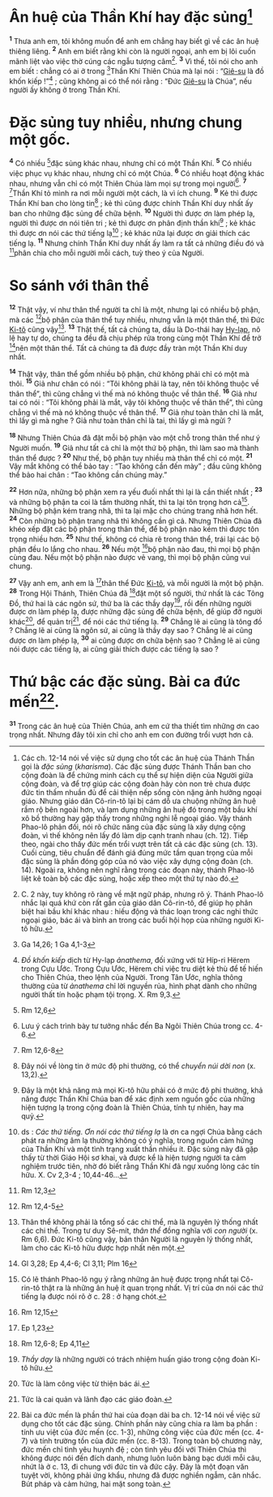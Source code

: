 # Ân huệ của Thần Khí hay đặc sủng[^1-52129588-5b9d-4c50-b627-6e0adb06932b]

<sup><b>1</b></sup> Thưa anh em, tôi không muốn để anh em chẳng hay biết gì về các ân huệ thiêng liêng. <sup><b>2</b></sup> Anh em biết rằng khi còn là người ngoại, anh em bị lôi cuốn mãnh liệt vào việc thờ cúng các ngẫu tượng câm[^2-52129588-5b9d-4c50-b627-6e0adb06932b]. <sup><b>3</b></sup> Vì thế, tôi nói cho anh em biết : chẳng có ai ở trong [^1@-52129588-5b9d-4c50-b627-6e0adb06932b]Thần Khí Thiên Chúa mà lại nói : “[Giê-su]() là đồ khốn kiếp !”[^3-52129588-5b9d-4c50-b627-6e0adb06932b] ; cũng không ai có thể nói rằng : “Đức [Giê-su]() là Chúa”, nếu người ấy không ở trong Thần Khí.

# Đặc sủng tuy nhiều, nhưng chung một gốc.

<sup><b>4</b></sup> Có nhiều [^2@-52129588-5b9d-4c50-b627-6e0adb06932b]đặc sủng khác nhau, nhưng chỉ có một Thần Khí. <sup><b>5</b></sup> Có nhiều việc phục vụ khác nhau, nhưng chỉ có một Chúa. <sup><b>6</b></sup> Có nhiều hoạt động khác nhau, nhưng vẫn chỉ có một Thiên Chúa làm mọi sự trong mọi người[^4-52129588-5b9d-4c50-b627-6e0adb06932b]. <sup><b>7</b></sup> [^3@-52129588-5b9d-4c50-b627-6e0adb06932b]Thần Khí tỏ mình ra nơi mỗi người một cách, là vì ích chung. <sup><b>9</b></sup> Kẻ thì được Thần Khí ban cho lòng tin[^7-52129588-5b9d-4c50-b627-6e0adb06932b] ; kẻ thì cũng được chính Thần Khí duy nhất ấy ban cho những đặc sủng để chữa bệnh. <sup><b>10</b></sup> Người thì được ơn làm phép lạ, người thì được ơn nói tiên tri ; kẻ thì được ơn phân định thần khí[^8-52129588-5b9d-4c50-b627-6e0adb06932b] ; kẻ khác thì được ơn nói các thứ tiếng lạ[^9-52129588-5b9d-4c50-b627-6e0adb06932b] ; kẻ khác nữa lại được ơn giải thích các tiếng lạ. <sup><b>11</b></sup> Nhưng chính Thần Khí duy nhất ấy làm ra tất cả những điều đó và [^4@-52129588-5b9d-4c50-b627-6e0adb06932b]phân chia cho mỗi người mỗi cách, tuỳ theo ý của Người.

# So sánh với thân thể

<sup><b>12</b></sup> Thật vậy, ví như thân thể người ta chỉ là một, nhưng lại có nhiều bộ phận, mà các [^5@-52129588-5b9d-4c50-b627-6e0adb06932b]bộ phận của thân thể tuy nhiều, nhưng vẫn là một thân thể, thì Đức [Ki-tô]() cũng vậy[^10-52129588-5b9d-4c50-b627-6e0adb06932b]. <sup><b>13</b></sup> Thật thế, tất cả chúng ta, dầu là Do-thái hay [Hy-lạp](), nô lệ hay tự do, chúng ta đều đã chịu phép rửa trong cùng một Thần Khí để trở [^6@-52129588-5b9d-4c50-b627-6e0adb06932b]nên một thân thể. Tất cả chúng ta đã được đầy tràn một Thần Khí duy nhất.

<sup><b>14</b></sup> Thật vậy, thân thể gồm nhiều bộ phận, chứ không phải chỉ có một mà thôi. <sup><b>15</b></sup> Giả như chân có nói : “Tôi không phải là tay, nên tôi không thuộc về thân thể”, thì cũng chẳng vì thế mà nó không thuộc về thân thể. <sup><b>16</b></sup> Giả như tai có nói : “Tôi không phải là mắt, vậy tôi không thuộc về thân thể”, thì cũng chẳng vì thế mà nó không thuộc về thân thể. <sup><b>17</b></sup> Giả như toàn thân chỉ là mắt, thì lấy gì mà nghe ? Giả như toàn thân chỉ là tai, thì lấy gì mà ngửi ?

<sup><b>18</b></sup> Nhưng Thiên Chúa đã đặt mỗi bộ phận vào một chỗ trong thân thể như ý Người muốn. <sup><b>19</b></sup> Giả như tất cả chỉ là một thứ bộ phận, thì làm sao mà thành thân thể được ? <sup><b>20</b></sup> Như thế, bộ phận tuy nhiều mà thân thể chỉ có một. <sup><b>21</b></sup> Vậy mắt không có thể bảo tay : “Tao không cần đến mày” ; đầu cũng không thể bảo hai chân : “Tao không cần chúng mày.”

<sup><b>22</b></sup> Hơn nữa, những bộ phận xem ra yếu đuối nhất thì lại là cần thiết nhất ; <sup><b>23</b></sup> và những bộ phận ta coi là tầm thường nhất, thì ta lại tôn trọng hơn cả[^11-52129588-5b9d-4c50-b627-6e0adb06932b]. Những bộ phận kém trang nhã, thì ta lại mặc cho chúng trang nhã hơn hết. <sup><b>24</b></sup> Còn những bộ phận trang nhã thì không cần gì cả. Nhưng Thiên Chúa đã khéo xếp đặt các bộ phận trong thân thể, để bộ phận nào kém thì được tôn trọng nhiều hơn. <sup><b>25</b></sup> Như thế, không có chia rẽ trong thân thể, trái lại các bộ phận đều lo lắng cho nhau. <sup><b>26</b></sup> Nếu một [^7@-52129588-5b9d-4c50-b627-6e0adb06932b]bộ phận nào đau, thì mọi bộ phận cùng đau. Nếu một bộ phận nào được vẻ vang, thì mọi bộ phận cũng vui chung.

<sup><b>27</b></sup> Vậy anh em, anh em là [^8@-52129588-5b9d-4c50-b627-6e0adb06932b]thân thể Đức [Ki-tô](), và mỗi người là một bộ phận. <sup><b>28</b></sup> Trong Hội Thánh, Thiên Chúa đã [^9@-52129588-5b9d-4c50-b627-6e0adb06932b]đặt một số người, thứ nhất là các Tông Đồ, thứ hai là các ngôn sứ, thứ ba là các thầy dạy[^12-52129588-5b9d-4c50-b627-6e0adb06932b], rồi đến những người được ơn làm phép lạ, được những đặc sủng để chữa bệnh, để giúp đỡ người khác[^13-52129588-5b9d-4c50-b627-6e0adb06932b], để quản trị[^14-52129588-5b9d-4c50-b627-6e0adb06932b], để nói các thứ tiếng lạ. <sup><b>29</b></sup> Chẳng lẽ ai cũng là tông đồ ? Chẳng lẽ ai cũng là ngôn sứ, ai cũng là thầy dạy sao ? Chẳng lẽ ai cũng được ơn làm phép lạ, <sup><b>30</b></sup> ai cũng được ơn chữa bệnh sao ? Chẳng lẽ ai cũng nói được các tiếng lạ, ai cũng giải thích được các tiếng lạ sao ?

# Thứ bậc các đặc sủng. Bài ca đức mến[^15-52129588-5b9d-4c50-b627-6e0adb06932b].

<sup><b>31</b></sup> Trong các ân huệ của Thiên Chúa, anh em cứ tha thiết tìm những ơn cao trọng nhất. Nhưng đây tôi xin chỉ cho anh em con đường trổi vượt hơn cả.

[^1-52129588-5b9d-4c50-b627-6e0adb06932b]:
    Các ch. 12-14 nói về việc sử dụng cho tốt các ân huệ của Thánh Thần gọi là _đặc sủng_ (_kharisma_). Các đặc sủng được Thánh Thần ban cho cộng đoàn là để chứng minh cách cụ thể sự hiện diện của Người giữa cộng đoàn, và để trợ giúp các cộng đoàn hãy còn non trẻ chưa được đức tin thấm nhuần đủ để cải thiện nếp sống còn nặng ảnh hưởng ngoại giáo. Nhưng giáo dân Cô-rin-tô lại bị cám dỗ ưa chuộng những ân huệ rầm rộ bên ngoài hơn, và lạm dụng những ân huệ đó trong một bầu khí xô bồ thường hay gặp thấy trong những nghi lễ ngoại giáo. Vậy thánh Phao-lô phản đối, nói rõ chức năng của đặc sủng là xây dựng cộng đoàn, vì thế không nên lấy đó làm dịp cạnh tranh nhau (ch. 12). Tiếp theo, ngài cho thấy đức mến trổi vượt trên tất cả các đặc sủng (ch. 13). Cuối cùng, tiêu chuẩn để đánh giá đúng mức tầm quan trọng của mỗi đặc sủng là phần đóng góp của nó vào việc xây dựng cộng đoàn (ch. 14). Ngoài ra, không nên nghĩ rằng trong các đoạn này, thánh Phao-lô liệt kê toàn bộ các đặc sủng, hoặc xếp theo một thứ tự nào đó.
    [^2-52129588-5b9d-4c50-b627-6e0adb06932b]: C. 2 này, tuy không rõ ràng về mặt ngữ pháp, nhưng rõ ý. Thánh Phao-lô nhắc lại quá khứ còn rất gần của giáo dân Cô-rin-tô, để giúp họ phân biệt hai bầu khí khác nhau : hiếu động và thác loạn trong các nghi thức ngoại giáo, bác ái và bình an trong các buổi hội họp của những người Ki-tô hữu.
    [^3-52129588-5b9d-4c50-b627-6e0adb06932b]: _Đồ khốn kiếp_ dịch từ Hy-lạp _ảnathema_, đối xứng với từ Híp-ri Hërem trong Cựu Ước. Trong Cựu Ước, Hërem chỉ việc tru diệt kẻ thù để tế hiến cho Thiên Chúa, theo lệnh của Người. Trong Tân Ước, nghĩa thông thường của từ _ảnathema_ chỉ lời nguyền rủa, hình phạt dành cho những người thất tín hoặc phạm tội trọng. X. Rm 9,3.
    [^4-52129588-5b9d-4c50-b627-6e0adb06932b]: Lưu ý cách trình bày tư tưởng nhắc đến Ba Ngôi Thiên Chúa trong cc. 4-6.
    [^7-52129588-5b9d-4c50-b627-6e0adb06932b]: Đây nói về lòng tin ở mức độ phi thường, có thể _chuyển núi dời non_ (x. 13,2).
    [^8-52129588-5b9d-4c50-b627-6e0adb06932b]: Đây là một khả năng mà mọi Ki-tô hữu phải có ở mức độ phi thường, khả năng được Thần Khí Chúa ban để xác định xem nguồn gốc của những hiện tượng lạ trong cộng đoàn là Thiên Chúa, tính tự nhiên, hay ma quỷ.
    [^9-52129588-5b9d-4c50-b627-6e0adb06932b]: ds : _Các thứ tiếng_. _Ơn nói các thứ tiếng lạ_ là ơn ca ngợi Chúa bằng cách phát ra những âm lạ thường không có ý nghĩa, trong nguồn cảm hứng của Thần Khí và một tình trạng xuất thần nhiều ít. Đặc sủng này đã gặp thấy từ thời Giáo Hội sơ khai, và được kể là hiện tượng người ta cảm nghiệm trước tiên, nhờ đó biết rằng Thần Khí đã ngự xuống lòng các tín hữu. X. Cv 2,3-4 ; 10,44-46...
    [^10-52129588-5b9d-4c50-b627-6e0adb06932b]: Thân thể không phải là tổng số các chi thể, mà là nguyên lý thống nhất các chi thể. Trong tư duy Sê-mít, _thân thể_ đồng nghĩa với _con người_ (x. Rm 6,6). Đức Ki-tô cũng vậy, bản thân Người là nguyên lý thống nhất, làm cho các Ki-tô hữu được hợp nhất nên một.
    [^11-52129588-5b9d-4c50-b627-6e0adb06932b]: Có lẽ thánh Phao-lô ngụ ý rằng những ân huệ được trọng nhất tại Cô-rin-tô thật ra là những ân huệ ít quan trọng nhất. Vị trí của ơn nói các thứ tiếng lạ được nói rõ ở c. 28 : ở hạng chót.
    [^12-52129588-5b9d-4c50-b627-6e0adb06932b]: _Thầy dạy_ là những người có trách nhiệm huấn giáo trong cộng đoàn Ki-tô hữu.
    [^13-52129588-5b9d-4c50-b627-6e0adb06932b]: Tức là làm công việc từ thiện bác ái.
    [^14-52129588-5b9d-4c50-b627-6e0adb06932b]: Tức là cai quản và lãnh đạo các giáo đoàn.
    [^15-52129588-5b9d-4c50-b627-6e0adb06932b]: Bài ca đức mến là phần thứ hai của đoạn dài ba ch. 12-14 nói về việc sử dụng cho tốt các đặc sủng. Chính phần này cũng chia ra làm ba phần : tính ưu việt của đức mến (cc. 1-3), những công việc của đức mến (cc. 4-7) và tính trường tồn của đức mến (cc. 8-13). Trong toàn bộ chương này, đức mến chỉ tình yêu huynh đệ ; còn tình yêu đối với Thiên Chúa thì không được nói đến đích danh, nhưng luôn luôn bàng bạc dưới mỗi câu, nhứt là ở c. 13, đi chung với đức tin và đức cậy. Đây là một đoạn văn tuyệt vời, không phải ứng khẩu, nhưng đã được nghiền ngẫm, cân nhắc. Bút pháp và cảm hứng, hai mặt song toàn.
    [^1@-52129588-5b9d-4c50-b627-6e0adb06932b]: Ga 14,26; 1 Ga 4,1-3
    [^2@-52129588-5b9d-4c50-b627-6e0adb06932b]: Rm 12,6
    [^3@-52129588-5b9d-4c50-b627-6e0adb06932b]: Rm 12,6-8
    [^4@-52129588-5b9d-4c50-b627-6e0adb06932b]: Rm 12,3
    [^5@-52129588-5b9d-4c50-b627-6e0adb06932b]: Rm 12,4-5
    [^6@-52129588-5b9d-4c50-b627-6e0adb06932b]: Gl 3,28; Ep 4,4-6; Cl 3,11; Plm 16
    [^7@-52129588-5b9d-4c50-b627-6e0adb06932b]: Rm 12,15
    [^8@-52129588-5b9d-4c50-b627-6e0adb06932b]: Ep 1,23
    [^9@-52129588-5b9d-4c50-b627-6e0adb06932b]: Rm 12,6-8; Ep 4,11
